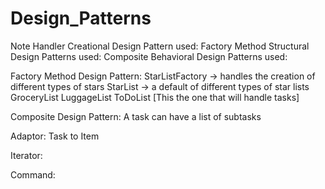 # Design_Patterns
Note Handler
Creational Design Pattern used: Factory Method
Structural Design Patterns used: Composite
Behavioral Design Patterns used:

Factory Method Design Pattern:
StarListFactory -> handles the creation of different types of stars
StarList -> a default of different types of star lists
GroceryList
LuggageList
ToDoList [This the one that will handle tasks]

Composite Design Pattern:
A task can have a list of subtasks

Adaptor:
Task to Item

Iterator:

Command: